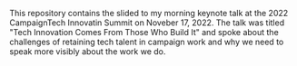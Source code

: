 This repository contains the slided to my morning keynote talk at the 2022 CampaignTech Innovatin Summit on Noveber 17, 2022. The talk was titled "Tech Innovation Comes From Those Who Build It" and spoke about the challenges of retaining tech talent in campaign work and why we need to speak more visibly about the work we do.



